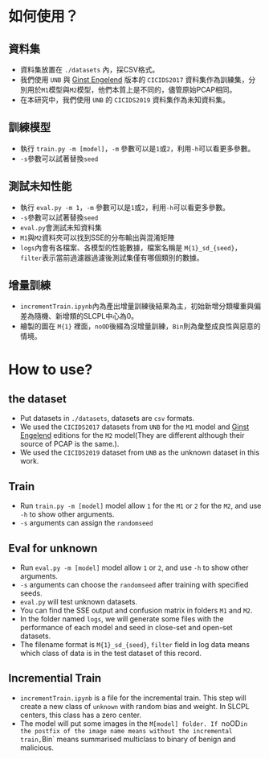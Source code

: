 # 如何使用？
## 資料集
- 資料集放置在 `./datasets` 內，採CSV格式。
- 我們使用 `UNB` 與 [Ginst Engelend](https://github.com/GintsEngelen/WTMC2021-Code) 版本的 `CICIDS2017` 資料集作為訓練集，分別用於`M1`模型與`M2`模型，他們本質上是不同的，儘管原始PCAP相同。
- 在本研究中，我們使用 `UNB` 的 `CICIDS2019` 資料集作為未知資料集。
## 訓練模型
- 執行 `train.py -m [model]`，`-m` 參數可以是`1`或`2`，利用`-h`可以看更多參數。
- `-s`參數可以試著替換`seed`
## 測試未知性能
- 執行 `eval.py -m 1`，`-m` 參數可以是`1`或`2`，利用`-h`可以看更多參數。
- `-s`參數可以試著替換`seed`
- `eval.py`會測試未知資料集
- `M1`與`M2`資料夾可以找到SSE的分布輸出與混淆矩陣
- `logs`內會有各檔案、各模型的性能數據，檔案名稱是 `M{1}_sd_{seed}`，`filter`表示當前過濾器過濾後測試集僅有哪個類別的數據。
## 增量訓練
- `incrementTrain.ipynb`內為產出增量訓練後結果為主，初始新增分類權重與偏差為隨機、新增類的SLCPL中心為0。
- 繪製的圖在 `M{1}` 裡面，`noOD`後綴為沒增量訓練，`Bin`則為彙整成良性與惡意的情境。

# How to use?
## the dataset
- Put datasets in `./datasets`, datasets are `csv` formats.
- We used the `CICIDS2017` datasets from `UNB` for the `M1` model and [Ginst Engelend](https://github.com/GintsEngelen/WTMC2021-Code) editions for the `M2` model(They are different although their source of PCAP is the same.).
- We used the `CICIDS2019` dataset from `UNB` as the unknown dataset in this work.
## Train
- Run `train.py -m [model]` model allow `1` for the `M1` or `2` for the `M2`, and use `-h` to show other arguments.
- `-s` arguments can assign the `randomseed`
## Eval for unknown
- Run `eval.py -m [model]` model allow `1` or `2`, and use `-h` to show other arguments.
- `-s` arguments can choose the `randomseed` after training with specified seeds.
- `eval.py` will test unknown datasets.
- You can find the SSE output and confusion matrix in folders `M1` and `M2`.
- In the folder named `logs`, we will generate some files with the performance of each model and seed in close-set and open-set datasets.
- The filename format is `M{1}_sd_{seed}`, `filter` field in log data means which class of data is in the test dataset of this record.
## Incremential Train
- `incrementTrain.ipynb` is a file for the incremental train. This step will create a new class of `unknown` with random bias and weight. In SLCPL centers, this class has a zero center.
- The model will put some images in the `M[model] folder. If `noOD` in the postfix of the image name means without the incremental train, `Bin` means summarised multiclass to binary of benign and malicious.